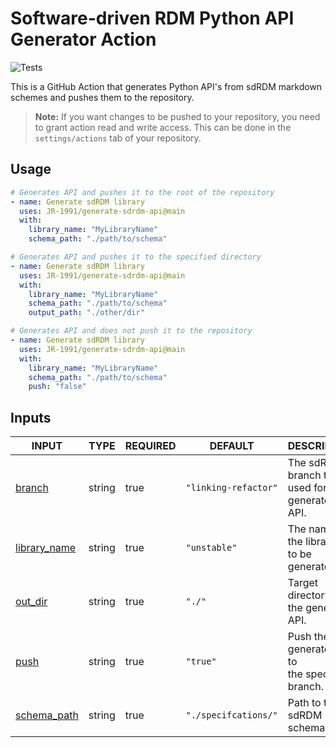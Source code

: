 # Software-driven RDM Python API Generator Action

![Tests](https://github.com/JR-1991/generate-sdrdm-api/actions/workflows/test_action.yml/badge.svg)

This is a GitHub Action that generates Python API's from sdRDM markdown schemes and pushes them to the repository.

> **Note:** If you want changes to be pushed to your repository, you need to grant action read and write access. This can be done in the `settings/actions` tab of your repository.

## Usage

```yaml
# Generates API and pushes it to the root of the repository
- name: Generate sdRDM library
  uses: JR-1991/generate-sdrdm-api@main
  with:
    library_name: "MyLibraryName"
    schema_path: "./path/to/schema"

# Generates API and pushes it to the specified directory
- name: Generate sdRDM library
  uses: JR-1991/generate-sdrdm-api@main
  with:
    library_name: "MyLibraryName"
    schema_path: "./path/to/schema"
    output_path: "./other/dir"

# Generates API and does not push it to the repository
- name: Generate sdRDM library
  uses: JR-1991/generate-sdrdm-api@main
  with:
    library_name: "MyLibraryName"
    schema_path: "./path/to/schema"
    push: "false"
```

## Inputs

<!-- AUTO-DOC-INPUT:START - Do not remove or modify this section -->

|                                INPUT                                 |  TYPE  | REQUIRED |       DEFAULT        |                       DESCRIPTION                       |
|----------------------------------------------------------------------|--------|----------|----------------------|---------------------------------------------------------|
|          <a name="input_branch"></a>[branch](#input_branch)          | string |   true   | `"linking-refactor"` | The sdRDM branch to be <br>used for the generated API.  |
| <a name="input_library_name"></a>[library_name](#input_library_name) | string |   true   |     `"unstable"`     |      The name of the library <br>to be generated.       |
|        <a name="input_out_dir"></a>[out_dir](#input_out_dir)         | string |   true   |        `"./"`        |      Target directory for the generated <br>API.        |
|             <a name="input_push"></a>[push](#input_push)             | string |   true   |       `"true"`       |  Push the generated API to <br>the specified branch.    |
|  <a name="input_schema_path"></a>[schema_path](#input_schema_path)   | string |   true   | `"./specifcations/"` |                Path to the sdRDM schema.                |

<!-- AUTO-DOC-INPUT:END -->
